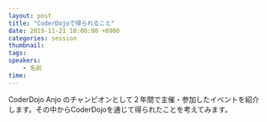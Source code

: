 ```yaml
---
layout: post
title: "CoderDojoで得られること"
date: 2019-11-21 10:00:00 +0900
categories: session
thumbnail:
tags:
speakers:
    - 名前
time:
---
```


CoderDojo Anjo のチャンピオンとして２年間で主催・参加したイベントを紹介します。その中からCoderDojoを通じて得られたことを考えてみます。
